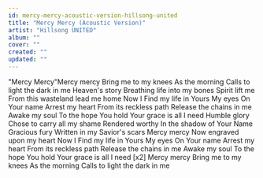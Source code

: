 ```yaml
---
id: mercy-mercy-acoustic-version-hillsong-united
title: "Mercy Mercy (Acoustic Version)"
artist: "Hillsong UNITED"
album: ""
cover: ""
created: ""
updated: ""
---
```


"Mercy Mercy"Mercy mercy
Bring me to my knees
As the morning
Calls to light the dark in me
Heaven's story
Breathing life into my bones
Spirit lift me
From this wasteland lead me home
Now I
Find my life in Yours
My eyes
On Your name
Arrest my heart
From its reckless path
Release the chains in me
Awake my soul
To the hope You hold
Your grace is all I need
Humble glory
Chose to carry all my shame
Rendered worthy
In the shadow of Your Name
Gracious fury
Written in my Savior's scars
Mercy mercy
Now engraved upon my heart
Now I
Find my life in Yours
My eyes
On Your name
Arrest my heart
From its reckless path
Release the chains in me
Awake my soul
To the hope You hold
Your grace is all I need
[x2]
Mercy mercy
Bring me to my knees
As the morning
Calls to light the dark in me